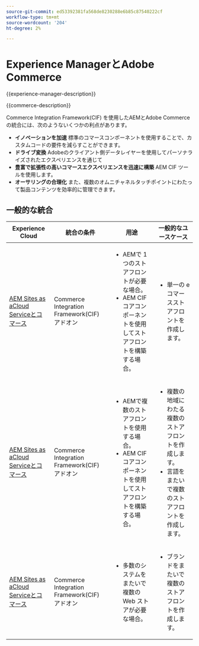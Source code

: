 ```yaml
---
source-git-commit: ed53392381fa568de8230288e6b85c87540222cf
workflow-type: tm+mt
source-wordcount: '204'
ht-degree: 2%

---
```



# Experience ManagerとAdobe Commerce

{{experience-manager-description}}

{{commerce-description}}

Commerce Integration Framework(CIF) を使用したAEMとAdobe Commerceの統合には、次のようないくつかの利点があります。

+ **イノベーションを加速** 標準のコマースコンポーネントを使用することで、カスタムコードの要件を減らすことができます。
+ **ドライブ変換** Adobeのクライアント側データレイヤーを使用してパーソナライズされたエクスペリエンスを通じて
+ **豊富で拡張性の高いコマースエクスペリエンスを迅速に構築** AEM CIF ツールを使用します。
+ **オーサリングの合理化** また、複数のオムニチャネルタッチポイントにわたって製品コンテンツを効率的に管理できます。

## 一般的な統合

<table>
    <thead>
        <tr>
            <th>Experience Cloud</th>
            <th>統合の条件</th>
            <th>用途</th>
            <th>一般的なユースケース</th>
        </tr>
    </thead>
    <tbody>
        <tr>
            <td><a href="https://experienceleague.adobe.com/docs/experience-manager-cloud-service/content/content-and-commerce/storefront/getting-started.html" target="_blank" rel="noreferrer">AEM Sites as aCloud Serviceとコマース</a></td>
            <td>Commerce Integration Framework(CIF) アドオン</td>
            <td>
                <ul>
                    <li>AEMで 1 つのストアフロントが必要な場合。</li>
                    <li>AEM CIF コアコンポーネントを使用してストアフロントを構築する場合。</li>
                </ul>
            </td>
            <td>
                <ul>
                    <li>
                        単一の e コマースストアフロントを作成します。
                    </li>
                </ul>
            </td>
        </tr>
        <tr>
            <td><a href="https://experienceleague.adobe.com/docs/experience-manager-cloud-service/content/content-and-commerce/storefront/administering/multi-store-setup.html" target="_blank" rel="noreferrer">AEM Sites as aCloud Serviceとコマース</a></td>
            <td>Commerce Integration Framework(CIF) アドオン</td>
            <td>
                <ul>
                    <li>AEMで複数のストアフロントを使用する場合。</li>
                    <li>AEM CIF コアコンポーネントを使用してストアフロントを構築する場合。</li>
                </ul>
            </td>
            <td>
                <ul>
                    <li>複数の地域にわたる複数のストアフロントを作成します。</li>
                    <li>言語をまたいで複数のストアフロントを作成します。</li>
                </ul>
            </td>
        </tr>
        <tr>
            <td><a href="https://experienceleague.adobe.com/docs/experience-manager-cloud-service/content/content-and-commerce/storefront/administering/multiple-commerce-systems-setup.html" target="_blank" rel="noreferrer">AEM Sites as aCloud Serviceとコマース</a></td>
            <td>Commerce Integration Framework(CIF) アドオン</td>
            <td>
                <ul><li>多数のシステムをまたいで複数の Web ストアが必要な場合。</li></ul>
            </td>
            <td>
                <ul><li>ブランドをまたいで複数のストアフロントを作成します。</li></ul>
            </td>
        </tr>
    </tbody>          
</table>
